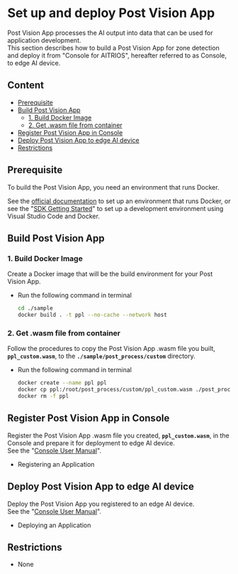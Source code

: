 # Set up and deploy Post Vision App

Post Vision App processes the AI output into data that can be used for application development.</br>
This section describes how to build a Post Vision App for zone detection and deploy it from "Console for AITRIOS", hereafter referred to as Console, to edge AI device.

## Content <!-- omit in toc -->

- [Prerequisite](#prerequisite)
- [Build Post Vision App](#build-post-vision-app)
  - [1. Build Docker Image](#1-build-docker-image)
  - [2. Get .wasm file from container](#2-get-wasm-file-from-container)
- [Register Post Vision App in Console](#register-post-vision-app-in-console)
- [Deploy Post Vision App to edge AI device](#deploy-post-vision-app-to-edge-ai-device)
- [Restrictions](#restrictions)

## Prerequisite

To build the Post Vision App, you need an environment that runs Docker.

See the [official documentation](https://matsuand.github.io/docs.docker.jp.onthefly/get-docker/) to set up an environment that runs Docker, or 
see the "[SDK Getting Started](https://developer.aitrios.sony-semicon.com/development-guides/get-started/setup-dev/)" to set up a development environment using Visual Studio Code and Docker.

## Build Post Vision App

### 1. Build Docker Image

Create a Docker image that will be the build environment for your Post
Vision App.

- Run the following command in terminal

  ```bash
  cd ./sample
  docker build . -t ppl --no-cache --network host
  ```

### 2. Get .wasm file from container

Follow the procedures to copy the Post Vision App .wasm file you built, **`ppl_custom.wasm`**, to the **`./sample/post_process/custom`** directory.

- Run the following command in terminal

  ```bash
  docker create --name ppl ppl
  docker cp ppl:/root/post_process/custom/ppl_custom.wasm ./post_process/custom
  docker rm -f ppl
  ```

## Register Post Vision App in Console

Register the Post Vision App .wasm file you created, **`ppl_custom.wasm`**, in the Console and prepare it for deployment to edge AI device.</br> 
See the "[Console User Manual](https://developer.aitrios.sony-semicon.com/file/download/console-developer-edition-ui-manual)".

- Registering an Application

## Deploy Post Vision App to edge AI device

Deploy the Post Vision App you registered to an edge AI device.</br> 
See the "[Console User Manual](https://developer.aitrios.sony-semicon.com/file/download/console-developer-edition-ui-manual)".

- Deploying an Application

## Restrictions

- None
